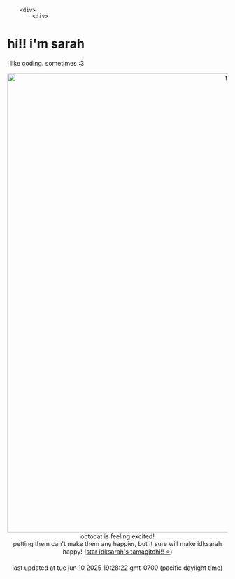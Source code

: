 
        <div>
            <div>
                
<h1> hi!! i'm sarah</h1>
<p> i like coding. sometimes :3 </p>
            </div>
            <div align="center">
                <img style="width: 75em;" src="https://hc-cdn.hel1.your-objectstorage.com/s/v3/7d352400490c50770430f069bf846b1b0d4abbce_excited.gif" alt="tamagitchi" /><br>
                octocat is feeling excited!<br>
                petting them can't make them any happier, but it sure will make idksarah happy! (<a href="https://github.com/idksarah/tamagitchi">star idksarah's tamagitchi!! ⭐</a>)
                <p>last updated at tue jun 10 2025 19:28:22 gmt-0700 (pacific daylight time)</p>
            </div>
        </div>